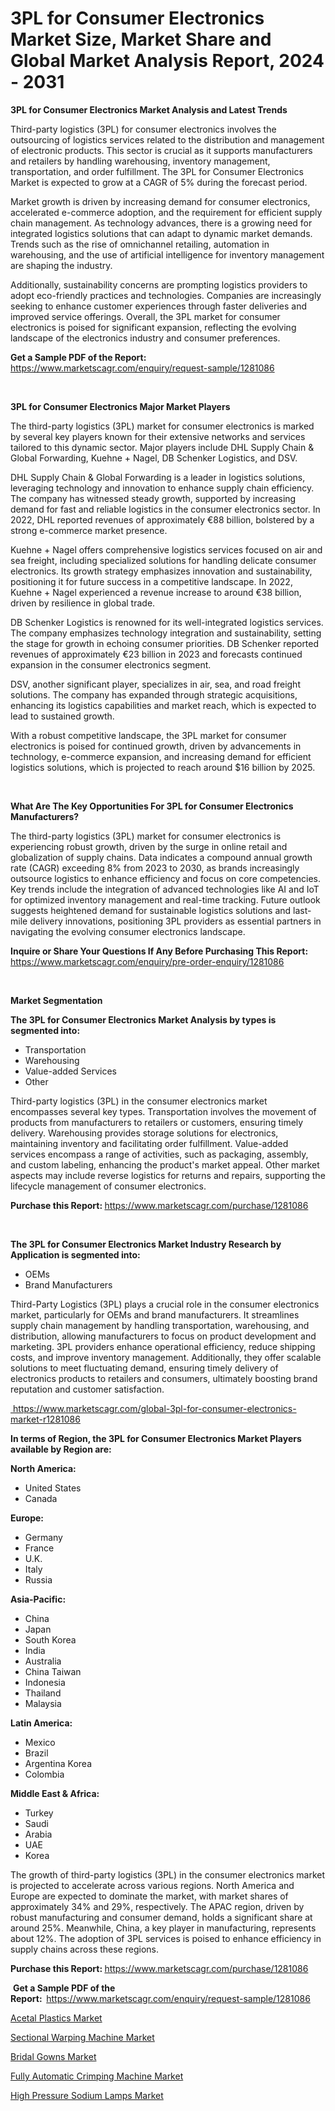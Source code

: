 <p><h1>3PL for Consumer Electronics Market Size, Market Share and Global Market Analysis Report, 2024 - 2031</h1></p><p><strong>3PL for Consumer Electronics Market Analysis and Latest Trends</strong></p>
<p><p>Third-party logistics (3PL) for consumer electronics involves the outsourcing of logistics services related to the distribution and management of electronic products. This sector is crucial as it supports manufacturers and retailers by handling warehousing, inventory management, transportation, and order fulfillment. The 3PL for Consumer Electronics Market is expected to grow at a CAGR of 5% during the forecast period. </p><p>Market growth is driven by increasing demand for consumer electronics, accelerated e-commerce adoption, and the requirement for efficient supply chain management. As technology advances, there is a growing need for integrated logistics solutions that can adapt to dynamic market demands. Trends such as the rise of omnichannel retailing, automation in warehousing, and the use of artificial intelligence for inventory management are shaping the industry. </p><p>Additionally, sustainability concerns are prompting logistics providers to adopt eco-friendly practices and technologies. Companies are increasingly seeking to enhance customer experiences through faster deliveries and improved service offerings. Overall, the 3PL market for consumer electronics is poised for significant expansion, reflecting the evolving landscape of the electronics industry and consumer preferences.</p></p>
<p><strong>Get a Sample PDF of the Report:&nbsp;</strong> <a href="https://www.marketscagr.com/enquiry/request-sample/1281086?utm_campaign=1128&utm_medium=2&utm_source=Github&utm_content=ia&utm_term=30092024&utm_id=3pl-for-consumer-electronics">https://www.marketscagr.com/enquiry/request-sample/1281086</a></p>
<p>&nbsp;</p>
<p><strong>3PL for Consumer Electronics Major Market Players</strong></p>
<p><p>The third-party logistics (3PL) market for consumer electronics is marked by several key players known for their extensive networks and services tailored to this dynamic sector. Major players include DHL Supply Chain & Global Forwarding, Kuehne + Nagel, DB Schenker Logistics, and DSV.</p><p>DHL Supply Chain & Global Forwarding is a leader in logistics solutions, leveraging technology and innovation to enhance supply chain efficiency. The company has witnessed steady growth, supported by increasing demand for fast and reliable logistics in the consumer electronics sector. In 2022, DHL reported revenues of approximately €88 billion, bolstered by a strong e-commerce market presence.</p><p>Kuehne + Nagel offers comprehensive logistics services focused on air and sea freight, including specialized solutions for handling delicate consumer electronics. Its growth strategy emphasizes innovation and sustainability, positioning it for future success in a competitive landscape. In 2022, Kuehne + Nagel experienced a revenue increase to around €38 billion, driven by resilience in global trade.</p><p>DB Schenker Logistics is renowned for its well-integrated logistics services. The company emphasizes technology integration and sustainability, setting the stage for growth in echoing consumer priorities. DB Schenker reported revenues of approximately €23 billion in 2023 and forecasts continued expansion in the consumer electronics segment.</p><p>DSV, another significant player, specializes in air, sea, and road freight solutions. The company has expanded through strategic acquisitions, enhancing its logistics capabilities and market reach, which is expected to lead to sustained growth.</p><p>With a robust competitive landscape, the 3PL market for consumer electronics is poised for continued growth, driven by advancements in technology, e-commerce expansion, and increasing demand for efficient logistics solutions, which is projected to reach around $16 billion by 2025.</p></p>
<p>&nbsp;</p>
<p><strong>What Are The Key Opportunities For 3PL for Consumer Electronics Manufacturers?</strong></p>
<p><p>The third-party logistics (3PL) market for consumer electronics is experiencing robust growth, driven by the surge in online retail and globalization of supply chains. Data indicates a compound annual growth rate (CAGR) exceeding 8% from 2023 to 2030, as brands increasingly outsource logistics to enhance efficiency and focus on core competencies. Key trends include the integration of advanced technologies like AI and IoT for optimized inventory management and real-time tracking. Future outlook suggests heightened demand for sustainable logistics solutions and last-mile delivery innovations, positioning 3PL providers as essential partners in navigating the evolving consumer electronics landscape.</p></p>
<p><strong>Inquire or Share Your Questions If Any Before Purchasing This Report:</strong> <a href="https://www.marketscagr.com/enquiry/pre-order-enquiry/1281086?utm_campaign=1128&utm_medium=2&utm_source=Github&utm_content=ia&utm_term=30092024&utm_id=3pl-for-consumer-electronics">https://www.marketscagr.com/enquiry/pre-order-enquiry/1281086</a></p>
<p>&nbsp;</p>
<p><strong>Market Segmentation</strong></p>
<p><strong>The 3PL for Consumer Electronics Market Analysis by types is segmented into:</strong></p>
<p><ul><li>Transportation</li><li>Warehousing</li><li>Value-added Services</li><li>Other</li></ul></p>
<p><p>Third-party logistics (3PL) in the consumer electronics market encompasses several key types. Transportation involves the movement of products from manufacturers to retailers or customers, ensuring timely delivery. Warehousing provides storage solutions for electronics, maintaining inventory and facilitating order fulfillment. Value-added services encompass a range of activities, such as packaging, assembly, and custom labeling, enhancing the product's market appeal. Other market aspects may include reverse logistics for returns and repairs, supporting the lifecycle management of consumer electronics.</p></p>
<p><strong>Purchase this Report:&nbsp;</strong><a href="https://www.marketscagr.com/purchase/1281086?utm_campaign=1128&utm_medium=2&utm_source=Github&utm_content=ia&utm_term=30092024&utm_id=3pl-for-consumer-electronics">https://www.marketscagr.com/purchase/1281086</a></p>
<p>&nbsp;</p>
<p><strong>The 3PL for Consumer Electronics Market Industry Research by Application is segmented into:</strong></p>
<p><ul><li>OEMs</li><li>Brand Manufacturers</li></ul></p>
<p><p>Third-Party Logistics (3PL) plays a crucial role in the consumer electronics market, particularly for OEMs and brand manufacturers. It streamlines supply chain management by handling transportation, warehousing, and distribution, allowing manufacturers to focus on product development and marketing. 3PL providers enhance operational efficiency, reduce shipping costs, and improve inventory management. Additionally, they offer scalable solutions to meet fluctuating demand, ensuring timely delivery of electronics products to retailers and consumers, ultimately boosting brand reputation and customer satisfaction.</p></p>
<p><a href="https://www.marketscagr.com/global-3pl-for-consumer-electronics-market-r1281086?utm_campaign=1128&utm_medium=2&utm_source=Github&utm_content=ia&utm_term=30092024&utm_id=3pl-for-consumer-electronics">&nbsp;https://www.marketscagr.com/global-3pl-for-consumer-electronics-market-r1281086</a></p>
<p><strong>In terms of Region, the 3PL for Consumer Electronics Market Players available by Region are:</strong></p>
<p>
    <p> <strong> North America: </strong>
        <ul>
            <li>United States</li>
            <li>Canada</li>
        </ul>
        </p> 
    <p> <strong> Europe: </strong>
        <ul>
            <li>Germany</li>
            <li>France</li>
            <li>U.K.</li>
            <li>Italy</li>
            <li>Russia</li>
        </ul>
        </p> 
    <p> <strong> Asia-Pacific: </strong>
        <ul>
            <li>China</li>
            <li>Japan</li>
            <li>South Korea</li>
            <li>India</li>
            <li>Australia</li>
            <li>China Taiwan</li>
            <li>Indonesia</li>
            <li>Thailand</li>
            <li>Malaysia</li>
        </ul>
        </p> 
    <p> <strong> Latin America: </strong>
        <ul>
            <li>Mexico</li>
            <li>Brazil</li>
            <li>Argentina Korea</li>
            <li>Colombia</li>
        </ul>
        </p> 
    <p> <strong> Middle East & Africa: </strong>
        <ul>
            <li>Turkey</li>
            <li>Saudi</li>
            <li>Arabia</li>
            <li>UAE</li>
            <li>Korea</li>
        </ul>
    </p>
    </p>
<p><p>The growth of third-party logistics (3PL) in the consumer electronics market is projected to accelerate across various regions. North America and Europe are expected to dominate the market, with market shares of approximately 34% and 29%, respectively. The APAC region, driven by robust manufacturing and consumer demand, holds a significant share at around 25%. Meanwhile, China, a key player in manufacturing, represents about 12%. The adoption of 3PL services is poised to enhance efficiency in supply chains across these regions.</p></p>
<p><strong>Purchase this Report: </strong><a href="https://www.marketscagr.com/purchase/1281086?utm_campaign=1128&utm_medium=2&utm_source=Github&utm_content=ia&utm_term=30092024&utm_id=3pl-for-consumer-electronics">https://www.marketscagr.com/purchase/1281086</a></p>
<p>&nbsp;<strong>Get a Sample PDF of the Report:&nbsp;&nbsp;</strong><a href="https://www.marketscagr.com/enquiry/request-sample/1281086?utm_campaign=1128&utm_medium=2&utm_source=Github&utm_content=ia&utm_term=30092024&utm_id=3pl-for-consumer-electronics">https://www.marketscagr.com/enquiry/request-sample/1281086</a></p>
<p><strong></strong></p>
<p><p><a href="https://issuu.com/reportprime-2/docs/acetal-plastics-market-size-2030.pp_30c846f0d4bf8b?utm_campaign=1128&utm_medium=2&utm_source=Github&utm_content=ia&utm_term=30092024&utm_id=3pl-for-consumer-electronics">Acetal Plastics Market</a></p><p><a href="https://www.linkedin.com/pulse/sectional-warping-machine-market-growth-outlook-from-2024-fm0ze?utm_campaign=1128&utm_medium=2&utm_source=Github&utm_content=ia&utm_term=30092024&utm_id=3pl-for-consumer-electronics">Sectional Warping Machine Market</a></p><p><a href="https://www.linkedin.com/pulse/global-bridal-gowns-industry-research-report-competitive-kvxnc?utm_campaign=1128&utm_medium=2&utm_source=Github&utm_content=ia&utm_term=30092024&utm_id=3pl-for-consumer-electronics">Bridal Gowns Market</a></p><p><a href="https://www.linkedin.com/pulse/analyzing-fully-automatic-crimping-machine-market-dynamics-b7v1e?utm_campaign=1128&utm_medium=2&utm_source=Github&utm_content=ia&utm_term=30092024&utm_id=3pl-for-consumer-electronics">Fully Automatic Crimping Machine Market</a></p><p><a href="https://issuu.com/reportprime-2/docs/high-pressure-sodium-lamps-market-s_f0a8007dfdb7e7?utm_campaign=1128&utm_medium=2&utm_source=Github&utm_content=ia&utm_term=30092024&utm_id=3pl-for-consumer-electronics">High Pressure Sodium Lamps Market</a></p></p>